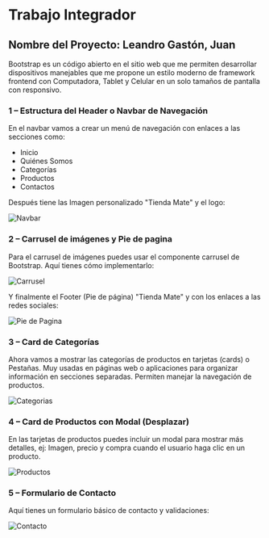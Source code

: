# Trabajo Integrador

## Nombre del Proyecto: Leandro Gastón, Juan

Bootstrap es un código abierto en el sitio web que me permiten desarrollar dispositivos manejables que me propone un estilo moderno de framework frontend  con Computadora, Tablet y Celular en un solo tamaños de pantalla con responsivo.

### 1 – Estructura del Header o Navbar de Navegación

En el navbar vamos a crear un menú de navegación con enlaces a las secciones como:
- Inicio
- Quiénes Somos
- Categorías
- Productos
- Contactos

Después tiene las Imagen personalizado "Tienda Mate" y el logo: 

![Navbar](https://i.postimg.cc/Prxxp7NB/1.png)

### 2 – Carrusel de imágenes y Pie de pagina

Para el carrusel de imágenes puedes usar el componente carrusel de Bootstrap. Aquí tienes cómo implementarlo:

![Carrusel](https://i.postimg.cc/QxhFt9jY/2.png)

Y finalmente el Footer (Pie de página) "Tienda Mate" y con los enlaces a las redes sociales:

![Pie de Pagina](https://i.postimg.cc/RhqWBpt5/3.png)

### 3 – Card de Categorías

Ahora vamos a mostrar las categorías de productos en tarjetas (cards) o Pestañas. Muy usadas en páginas web o aplicaciones para organizar información en secciones separadas. Permiten manejar la navegación de productos.

![Categorias](https://i.postimg.cc/RVgzfC2R/4.png)

### 4 – Card de Productos con Modal (Desplazar)

En las tarjetas de productos puedes incluir un modal para mostrar más detalles, ej: Imagen, precio y compra cuando el usuario haga clic en un producto.

![Productos](https://i.postimg.cc/FRcXMjWF/5.png)

### 5 – Formulario de Contacto

Aquí tienes un formulario básico de contacto y validaciones:

![Contacto](https://i.postimg.cc/k48zD7d7/6.png)
